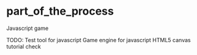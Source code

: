 part_of_the_process
===================

Javascript game

TODO:
Test tool for javascript
Game engine for javascript
HTML5 canvas tutorial check
